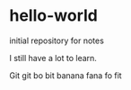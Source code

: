 # hello-world
initial repository for notes

I still have a lot to learn.

Git git bo bit banana fana fo fit

